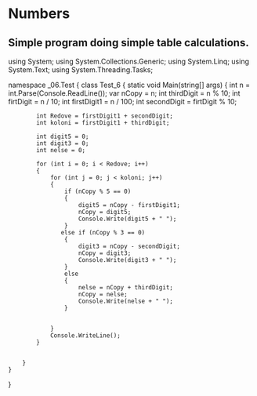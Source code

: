 # Numbers
Simple program doing simple table calculations.
-----------------------------------------------

using System;
using System.Collections.Generic;
using System.Linq;
using System.Text;
using System.Threading.Tasks;

namespace _06.Test
{
    class Test_6
    {
        static void Main(string[] args)
        {
            int n = int.Parse(Console.ReadLine());
            var nCopy = n;
            int thirdDigit = n % 10; 
            int firtDigit = n / 10;
            int firstDigit1 = n / 100; 
            int secondDigit = firtDigit % 10;

            int Redove = firstDigit1 + secondDigit;
            int koloni = firstDigit1 + thirdDigit;

            int digit5 = 0;
            int digit3 = 0;
            int nelse = 0;

            for (int i = 0; i < Redove; i++)
            {
                for (int j = 0; j < koloni; j++)
                {
                    if (nCopy % 5 == 0)
                    {
                        digit5 = nCopy - firstDigit1;
                        nCopy = digit5;
                        Console.Write(digit5 + " ");
                    }
                   else if (nCopy % 3 == 0)
                    {
                        digit3 = nCopy - secondDigit;
                        nCopy = digit3;
                        Console.Write(digit3 + " ");
                    }
                    else
                    {
                        nelse = nCopy + thirdDigit;
                        nCopy = nelse;
                        Console.Write(nelse + " ");
                    }
                   
                   
                }
                Console.WriteLine();
            }

           
        }
    }
}
